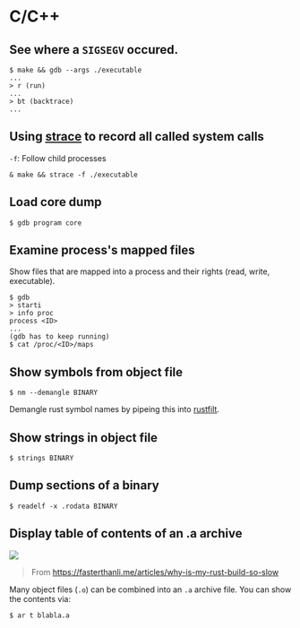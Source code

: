 # C/C++

## See where a `SIGSEGV` occured.

```
$ make && gdb --args ./executable
...
> r (run)
...
> bt (backtrace)
...
```

## Using [strace](https://man7.org/linux/man-pages/man1/strace.1.html) to record all called system calls

`-f`: Follow child processes

```
& make && strace -f ./executable
```

## Load core dump

```
$ gdb program core
```

## Examine process's mapped files

Show files that are mapped into a process and their rights (read, write, executable).

```
$ gdb
> starti
> info proc
process <ID>
...
(gdb has to keep running)
$ cat /proc/<ID>/maps
```

## Show symbols from object file

```
$ nm --demangle BINARY
```

Demangle rust symbol names by pipeing this into [rustfilt](https://crates.io/crates/rustfilt).

## Show strings in object file

```
$ strings BINARY
```

## Dump sections of a binary

```
$ readelf -x .rodata BINARY
```

## Display table of contents of an .a archive

![](https://fasterthanli.me/content/articles/why-is-my-rust-build-so-slow/assets/c-build-pipeline.5ce1780d188652a1.svg)
> From https://fasterthanli.me/articles/why-is-my-rust-build-so-slow

Many object files (`.o`) can be combined into an `.a` archive file.
You can show the contents via:

```
$ ar t blabla.a
```
